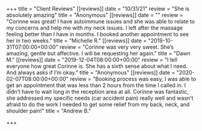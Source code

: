 +++
title = "Client Reviews"
[[reviews]]
date = "10/31/21"
review = "She is absolutely amazing"
title = "Anonymous"
[[reviews]]
date = ""
review = "Corinne was great! I have autoimmune issues and she was able to relate to my concerns and help me with my neck issues. I left after the massage feeling better than I have in months. I booked another appointment to see her in two weeks."
title = "Michelle R."
[[reviews]]
date = "2019-10-31T07:00:00+00:00"
review = "Corinne was very very sweet. She’s amazing, gentle but affective. I will be requesting her again."
title = "Dawn M."
[[reviews]]
date = "2019-12-04T08:00:00+00:00"
review = "I tell everyone how great Corinne is. She has a sixth sense about what I need. And always asks if I’m okay."
title = "Anonymous"
[[reviews]]
date = "2020-02-07T08:00:00+00:00"
review = "Booking process was easy, I was able to get an appointment that was less than 2 hours from the time I called in. I didn’t have to wait long in the reception area at all. Corinne was fantastic, she addressed my specific needs (car accident pain) really well and wasn’t afraid to do the work I needed to get some relief from my back, neck, and shoulder pain!"
title = "Andrew B."

+++
